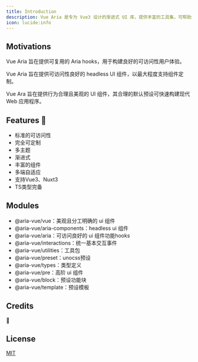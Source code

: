 ```yaml
---
title: Introduction
description: Vue Aria 是专为 Vue3 设计的渐进式 UI 库，提供丰富的工具集，可帮助您构建自适应、国际化、可访问且可靠的用户体验。
icon: lucide:info
---
```


## Motivations

Vue Aria 旨在提供可复用的 Aria hooks，用于构建良好的可访问性用户体验。

Vue Aria 旨在提供可访问性良好的 headless UI 组件，以最大程度支持组件定制。

Vue Ara 旨在提供行为合理且美观的 UI 组件，其合理的默认预设可快速构建现代 Web 应用程序。

## Features 🚧

- 标准的可访问性
- 完全可定制
- 多主题
- 渐进式
- 丰富的组件
- 多端自适应
- 支持Vue3、Nuxt3
- TS类型完备

## Modules

- @aria-vue/vue：美观且分工明确的 ui 组件
- @aria-vue/aria-components：headless ui 组件
- @aria-vue/aria：可访问良好的 ui 组件功能hooks
- @aria-vue/interactions：统一基本交互事件
- @aria-vue/utilities：工具包
- @aria-vue/preset：unocss预设
- @aria-vue/types：类型定义
- @aria-vue/pre：高阶 ui 组件
- @aria-vue/block：预设功能块
- @aria-vue/template：预设模板

## Credits

🚧

## License

[MIT](https://github.com/ZTL-UwU/shadcn-docs-nuxt/blob/main/LICENSE)
